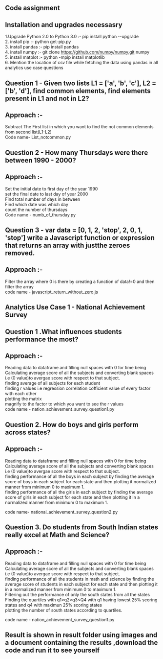 
## Code assignment 

## Installation and upgrades necessasry
  1.Upgrade Python 2.0 to Python 3.0 :- pip install python --upgrade
	<br />
  2. install pip :- python get-pip.py 
	<br />
  3. install pandas :- pip install pandas
	<br />
  4. install numpy :- git clone https://github.com/numpy/numpy.git numpy
	<br />
  5. install matplot :- python -mpip install matplotlib
	<br />
  6. Mention the location of csv file while fetching the data using pandas in  all analytics use case questions
  

## Question 1 - Given two lists L1 = ['a', 'b', 'c'], L2 = ['b', 'd'], find common elements, find elements present in L1 and not in L2?
## Approach :-
Subtract The First list in which you want to find the not common elements from second list(L1-L2)
<br />
Code name- List_notcommon.py

## Question 2 - How many Thursdays were there between 1990 - 2000?
## Approach :-
Set the initial date to first day of the year 1990
<br />
set the final date to last day of year 2000<br />
Find total number of days in between<br />
Find which date was which day<br />
count the number of thursdays<br />
Code name - numb_of_thursday.py<br />

## Question 3 - var data = [0, 1, 2, 'stop', 2, 0, 1, 'stop'] write a Javascript function or expression that returns an array with justthe zeroes removed.

## Approach :-
Filter the array where 0 is there by creating a function of data!=0 and then filter the array<br />
code name - javascript_return_without_zero.js

## Analytics Use Case 1 - National Achievement Survey
## Question 1 .What influences students performance the most?
## Approach :-
Reading data to dataframe and filling null spaces with 0 for time being<br />
Calculating average score of all the subjects  and converting blank spaces i.e (0 value)to avergae score with respect to that subject.<br />
finding average of all subjects for each student<br />
finding r values i.e regression correlation cofficient value of every factor with each other<br />
plotting the matrix <br />
magnify to the factor to which you want to see the r values<br />
code name - nation_achievement_survey_question1.py

## Question 2. How do boys and girls perform across states?
## Approach :- 
Reading data to dataframe and filling null spaces with 0 for time being<br />
Calculating average score of all the subjects  and converting blank spaces i.e (0 value)to avergae score with respect to that subject.<br />
finding performance of all the boys  in each subject by finding the average score of boys in each subject for each state and then plotting it normalized manner from minimum 0 to maximum 1.<br />
finding performance of all the girls in each subject by finding the average score of girls in each subject for each state and then plotting it in a normalized manner from minimum 0 to maximum 1.<br />

code name- national_achievement_survey_question2.py

## Question 3. Do students from South Indian states really excel at Math and Science?
## Approach :- 
Reading data to dataframe and filling null spaces with 0 for time being <br />
Calculating average score of all the subjects  and converting blank spaces i.e (0 value)to avergae score with respect to that subject.<br />
finding performance of all the students in math and science by finding the average score of students in each subject for each state and then plotting it in a normalized manner from minimum 0 to maximum 1.<br />
Filtering out the performance of only the south states from all the states<br />
Finding the quartiles with q1<q2<q3<Q4 with q1 having lowest 25% scoring states and q4 with maximun 25% scoring states<br />
plotting the number of south states according to quartiles.<br />

code name - nation_achievement_survey_question1.py

## Result is shown in result folder using images and a document containing the results ,download the code and run it to see yourself





